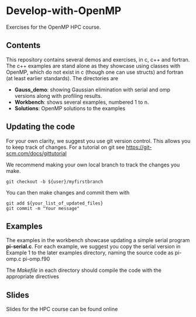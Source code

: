 # Develop-with-OpenMP
Exercises for the OpenMP HPC course.

## Contents
This repository contains several demos and exercises, in c, c++ and fortran.
The c++ examples are stand alone as they showcase using classes with OpenMP,
which do not exist in c (though one can use structs) and fortran (at least earlier
standards). The directories are

 - **Gauss_demo**: showing Gaussian elimination with serial and omp versions along with profiling results.
 - **Workbench**: shows several examples, numbered 1 to n.
 - **Solutions**: OpenMP solutions to the examples

## Updating the code
For your own clarity, we suggest you use git version control.
This allows you to keep track of changes. For a tutorial on git
see https://git-scm.com/docs/gittutorial

We recommend making your own local branch to track the changes
you make.
```
git checkout -b ${user}/myfirstbranch
```

You can then make changes and commit them with
```
git add ${your_list_of_updated_files}
git commit -m "Your message"
```

## Examples
The examples in the workbench showcase updating a simple serial program
**pi-serial.c**. For each example, we suggest you copy the serial version in
Example 1 to the later examples directory, naming the source code as pi-omp.c
pi-omp.f90

The *Makefile* in each directory should compile the code with the appropriate
directives 

## Slides
Slides for the HPC course can be found online
